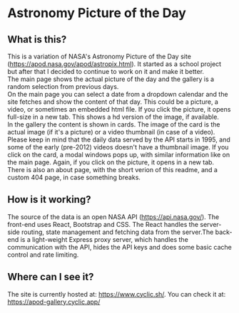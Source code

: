 # Astronomy Picture of the Day
## What is this?
This is a variation of NASA's Astronomy Picture of the Day site (https://apod.nasa.gov/apod/astropix.html). It started as a school project but after that I decided to continue to work on it and make it better.<br />
The main page shows the actual picture of the day and the gallery is a random selection from previous days.<br />
On the main page you can select a date from a dropdown calendar and the site fetches and show the content of that day. This could be a picture, a video, or sometimes an embedded html file. If you click the picture, it opens full-size in a new tab. This shows a hd version of the image, if available.<br />
In the gallery the content is shown in cards. The image of the card is the actual image (if it's a picture) or a video thumbnail (in case of a video). Please keep in mind that the daily data served by the API starts in 1995, and some of the early (pre-2012) videos doesn't have a thumbnail image. If you click on the card, a modal windows pops up, with similar information like on the main page. Again, if you click on the picture, it opens in a new tab.<br />
There is also an about page, with the short verion of this readme, and a custom 404 page, in case something breaks.

## How is it working?
The source of the data is an open NASA API (https://api.nasa.gov/). The front-end uses React, Bootstrap and CSS. The React handles the server-side routing, state management and fetching data from the server.The back-end is a light-weight Express proxy server, which handles the communication with the API, hides the API keys and does some basic cache control and rate limiting.

## Where can I see it?
The site is currently hosted at: https://www.cyclic.sh/. You can check it at: https://apod-gallery.cyclic.app/